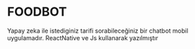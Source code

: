 # FOODBOT
Yapay zeka ile istediginiz tarifi sorabileceğiniz bir chatbot mobil uygulamadır. ReactNative ve Js kullanarak yazılmıştır

